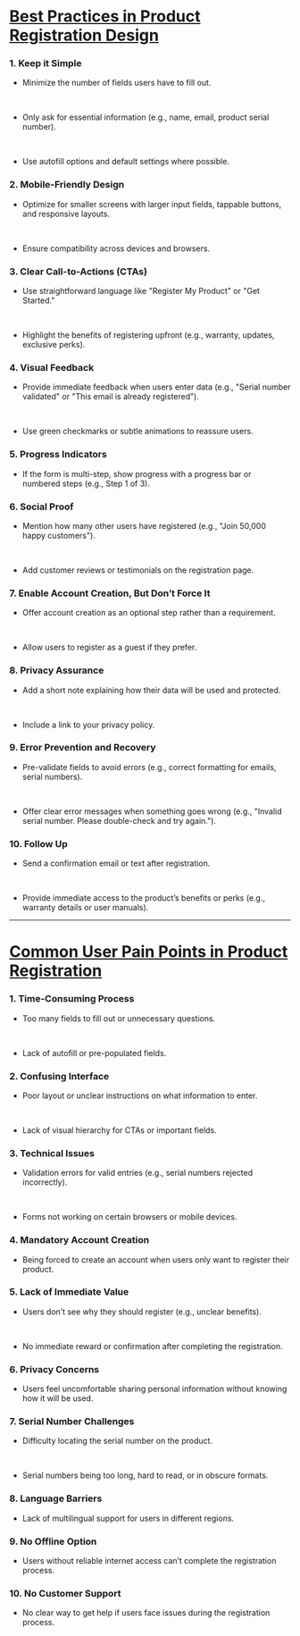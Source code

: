 <h1><u>Best Practices in Product Registration Design</u></h1>

<h3>1. Keep it Simple</h3>

- Minimize the number of fields users have to fill out.
<br>

- Only ask for essential information (e.g., name, email, product serial number).
<br>

- Use autofill options and default settings where possible.

<h3>2. Mobile-Friendly Design</h3>

- Optimize for smaller screens with larger input fields, tappable buttons, and responsive layouts.
<br>

- Ensure compatibility across devices and browsers.

<h3>3. Clear Call-to-Actions (CTAs)</h3>

- Use straightforward language like "Register My Product" or "Get Started."
<br>

- Highlight the benefits of registering upfront (e.g., warranty, updates, exclusive perks).

<h3>4. Visual Feedback</h3>

- Provide immediate feedback when users enter data (e.g., "Serial number validated" or "This email is already registered").
<br>

- Use green checkmarks or subtle animations to reassure users.

<h3>5. Progress Indicators</h3>

- If the form is multi-step, show progress with a progress bar or numbered steps (e.g., Step 1 of 3).

<h3>6. Social Proof</h3>

- Mention how many other users have registered (e.g., "Join 50,000 happy customers").
<br>

- Add customer reviews or testimonials on the registration page.

<h3>7. Enable Account Creation, But Don’t Force It</h3>

- Offer account creation as an optional step rather than a requirement.
<br>

- Allow users to register as a guest if they prefer.

<h3>8. Privacy Assurance</h3>

- Add a short note explaining how their data will be used and protected.
<br>

- Include a link to your privacy policy.

<h3>9. Error Prevention and Recovery</h3>

- Pre-validate fields to avoid errors (e.g., correct formatting for emails, serial numbers).
<br>

- Offer clear error messages when something goes wrong (e.g., "Invalid serial number. Please double-check and try again.").

<h3>10. Follow Up</h3>

- Send a confirmation email or text after registration.
<br>

- Provide immediate access to the product’s benefits or perks (e.g., warranty details or user manuals).

<hr>

<h1><u>Common User Pain Points in Product Registration</u></h1>

<h3>1. Time-Consuming Process</h3>

- Too many fields to fill out or unnecessary questions.
<br>

- Lack of autofill or pre-populated fields.

<h3>2. Confusing Interface</h3>

- Poor layout or unclear instructions on what information to enter.
<br>

- Lack of visual hierarchy for CTAs or important fields.

<h3>3. Technical Issues</h3>

- Validation errors for valid entries (e.g., serial numbers rejected incorrectly).
<br>

- Forms not working on certain browsers or mobile devices.

<h3>4. Mandatory Account Creation</h3>

- Being forced to create an account when users only want to register their product.

<h3>5. Lack of Immediate Value</h3>

- Users don’t see why they should register (e.g., unclear benefits).
<br>

- No immediate reward or confirmation after completing the registration.

<h3>6. Privacy Concerns</h3>

- Users feel uncomfortable sharing personal information without knowing how it will be used.

<h3>7. Serial Number Challenges</h3>

- Difficulty locating the serial number on the product.
<br>

- Serial numbers being too long, hard to read, or in obscure formats.

<h3>8. Language Barriers</h3>

- Lack of multilingual support for users in different regions.

<h3>9. No Offline Option</h3>

- Users without reliable internet access can’t complete the registration process.

<h3>10. No Customer Support</h3>

- No clear way to get help if users face issues during the registration process.